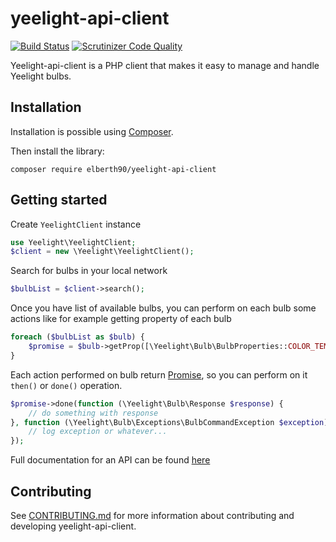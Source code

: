 yeelight-api-client
=======================
[![Build Status](https://travis-ci.org/elberth90/yeelight-api-client.svg?branch=master)](https://travis-ci.org/elberth90/yeelight-api-client)
[![Scrutinizer Code Quality](https://scrutinizer-ci.com/g/elberth90/yeelight-api-client/badges/quality-score.png?b=master)](https://scrutinizer-ci.com/g/elberth90/yeelight-api-client/?branch=master)

Yeelight-api-client is a PHP client that makes it easy to manage and handle Yeelight bulbs.

Installation
------------
Installation is possible using [Composer](https://getcomposer.org/).

Then install the library:

    composer require elberth90/yeelight-api-client
    
Getting started
---------------
Create `YeelightClient` instance
```php
use Yeelight\YeelightClient;
$client = new \Yeelight\YeelightClient();
```

Search for bulbs in your local network
```php
$bulbList = $client->search();
```

Once you have list of available bulbs, you can perform on each bulb some actions like for example getting property 
of each bulb
```php
foreach ($bulbList as $bulb) {
    $promise = $bulb->getProp([\Yeelight\Bulb\BulbProperties::COLOR_TEMPERATURE]);
}
```

Each action performed on bulb return [Promise](https://github.com/reactphp/promise), so you can perform on it 
`then()` or `done()` operation.
```php
$promise->done(function (\Yeelight\Bulb\Response $response) {
    // do something with response
}, function (\Yeelight\Bulb\Exceptions\BulbCommandException $exception) {
    // log exception or whatever...
});
```

Full documentation for an API can be found [here](http://www.yeelight.com/download/Yeelight_Inter-Operation_Spec.pdf)
    
Contributing
------------

See [CONTRIBUTING.md](CONTRIBUTING.md) for more information about contributing and developing yeelight-api-client.
